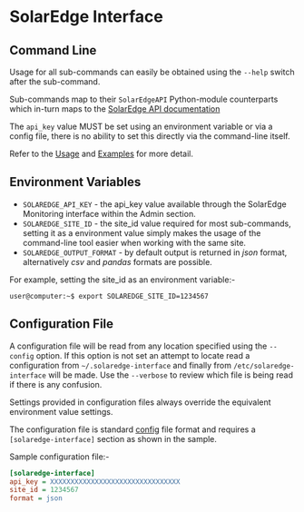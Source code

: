 # SolarEdge Interface

## Command Line
Usage for all sub-commands can easily be obtained using the `--help` switch after the sub-command.

Sub-commands map to their `SolarEdgeAPI` Python-module counterparts which in-turn maps to the 
[SolarEdge API documentation](https://www.solaredge.com/sites/default/files/se_monitoring_api.pdf) 

The `api_key` value MUST be set using an environment variable or via a config file, there is no ability 
to set this directly via the command-line itself.

Refer to the [Usage](./usage) and [Examples](./examples) for more detail.

## Environment Variables
* `SOLAREDGE_API_KEY` - the api_key value available through the SolarEdge Monitoring interface within 
  the Admin section.
* `SOLAREDGE_SITE_ID` - the site_id value required for most sub-commands, setting it as a environment value simply
  makes the usage of the command-line tool easier when working with the same site.
* `SOLAREDGE_OUTPUT_FORMAT` - by default output is returned in *json* format, alternatively *csv* and *pandas* 
  formats are possible.

For example, setting the site_id as an environment variable:-
```shell
user@computer:~$ export SOLAREDGE_SITE_ID=1234567
```

## Configuration File
A configuration file will be read from any location specified using the `--config` option.  If this option is not
set an attempt to locate read a configuration from `~/.solaredge-interface` and finally from
`/etc/solaredge-interface` will be made.  Use the `--verbose` to review which file is being read if there is any
confusion.

Settings provided in configuration files always override the equivalent environment value settings.

The configuration file is standard [config](https://docs.python.org/3/library/configparser.html) file format and 
requires a `[solaredge-interface]` section as shown in the sample.

Sample configuration file:- 
```ini
[solaredge-interface]
api_key = XXXXXXXXXXXXXXXXXXXXXXXXXXXXXXXX
site_id = 1234567
format = json
```
